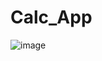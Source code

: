 # Calc_App
![image](https://user-images.githubusercontent.com/102473942/160621830-5dbb7365-39b4-470a-9e37-0a32c70926b2.png)
